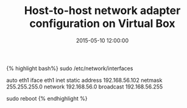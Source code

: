 ﻿---
layout: post
title: "Host-to-host network adapter configuration on Virtual Box"
date: 2015-05-10 12:00:00
categories: 
---

{% highlight bash%}
sudo /etc/network/interfaces

auto eth1
iface eth1 inet static
	address 192.168.56.102
	netmask 255.255.255.0
	network 192.168.56.0
	broadcast 192.168.56.255

sudo reboot
{% endhighlight %}